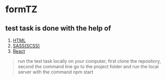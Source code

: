 # formTZ

<h2>test task is done with the help of</h2>
<ol>
  <li><a href="https://developer.mozilla.org/ru/docs/Web/HTML">HTML</a></li>
  <li><a href="https://sass-scss.ru/">SASS(SCSS)</a></li>
  <li><a href="https://reactjs.org/">React</a></li>
</ol>

> run the test task locally on your computer, first clone the repository, second the command line go to the project folder and run the local server with the command npm start
